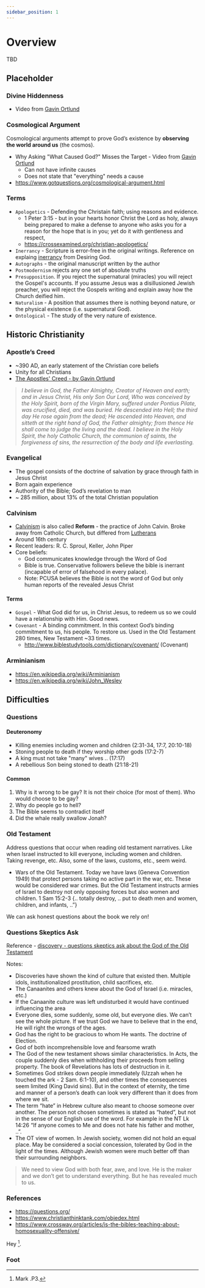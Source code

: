 ```yaml
---
sidebar_position: 1
---
```


# Overview
TBD

## Placeholder

### Divine Hiddenness

- Video from [Gavin Ortlund](https://youtu.be/_d-6UhOS0FE?si=ZT-WHY2rx7jNdf4k)

### Cosmological Argument
Cosmological arguments attempt to prove God’s existence by **observing the world around us** (the cosmos).

- Why Asking "What Caused God?" Misses the Target - Video from [Gavin Ortlund](https://www.youtube.com/watch?v=vdYiaAeG5E0)
  - Can not have infinite causes
  - Does not state that "everything" needs a cause
- https://www.gotquestions.org/cosmological-argument.html

### Terms

- `Apologetics` -  Defending the Christain faith; using reasons and evidence.
  - 1 Peter 3:15 -  but in your hearts honor Christ the Lord as holy, always being prepared to make a defense to anyone who asks you for a reason for the hope that is in you; yet do it with gentleness and respect,
  - https://crossexamined.org/christian-apologetics/
- `Inerrancy` - Scripture is error-free in the original writings. Reference on explaing [inerrancy](https://www.desiringgod.org/interviews/what-is-inerrancy) from Desiring God.
- `Autographs` - the original manuscript written by the author
- `Postmodernism` rejects any one set of absolute truths
- `Presupposition`.  If you reject the supernatural (miracles) you will reject the Gospel's accounts. If you assume Jesus was a disillusioned Jewish preacher, you will reject the Gospels writing and explain away how the Church deified him.
- `Naturalism` - A position that assumes there is nothing beyond nature, or the physical existence (i.e. supernatural God).
- `Ontological` - The study of the very nature of existence.

## Historic Christianity

### Apostle’s Creed
- ~390 AD, an early statement of the Christian core beliefs
- Unity for all Christians
- [The Apostles' Creed - by Gavin Ortlund](https://www.youtube.com/watch?v=VJvzSEElvj4)

> *I believe in God, the Father Almighty, Creator of Heaven and earth;
and in Jesus Christ, His only Son Our Lord,
Who was conceived by the Holy Spirit, born of the Virgin Mary, suffered under Pontius Pilate, was crucified, died, and was buried.
He descended into Hell; the third day He rose again from the dead;
He ascended into Heaven, and sitteth at the right hand of God, the Father almighty; from thence He shall come to judge the living and the dead.
I believe in the Holy Spirit, the holy Catholic Church, the communion of saints, the forgiveness of sins, the resurrection of the body and life everlasting.*


### Evangelical
- The gospel consists of the doctrine of salvation by grace through faith in Jesus Christ
- Born again experience
- Authority of the Bible; God’s revelation to man
- ~ 285 million, about 13% of the total Christian population

### Calvinism
- [Calvinism](https://en.wikipedia.org/wiki/Calvinism) is also called **Reform** - the practice of John Calvin. Broke away from Catholic Church, but differed from [Lutherans](https://en.wikipedia.org/wiki/Lutheranism)
- Around 16th century
- Recent leaders: R. C. Sproul, Keller, John Piper
- Core beliefs:
  - God communicates knowledge through the Word of God
  - Bible is true. Conservative followers believe the bible is inerrant (incapable of error of falsehood in every palace).
  - Note: PCUSA believes the Bible is not the word of God but only human reports of the revealed Jesus Christ

#### Terms
- `Gospel` - What God did for us, in Christ Jesus, to redeem us so we could have a relationship with Him. Good news.
- `Covenant` - A binding commitment. In this context God’s binding commitment to us, his people. To restore us. Used in the Old Testament 280 times, New Testament ~33 times.
  - http://www.biblestudytools.com/dictionary/covenant/ (Covenant)

### Arminianism

- https://en.wikipedia.org/wiki/Arminianism
- https://en.wikipedia.org/wiki/John_Wesley

## Difficulties

### Questions

#### Deuteronomy
- Killing enemies including women and children (2:31-34, 17:7, 20:10-18)
- Stoning people to death if they worship other gods (17:2-7)
- A king must not take "many" wives .. (17:17)
- A rebellious Son being stoned to death (21:18-21)

#### Common

1. Why is it wrong to be gay? It is not their choice (for most of them). Who would choose to be gay?
2. Why do people go to hell?
3. The Bible seems to contradict itself
4. Did the whale really swallow Jonah?

### Old Testament
Address questions that occur when reading old testament narratives. Like when Israel instructed to kill everyone, including women and children. Taking revenge, etc. Also, some of the laws, customs, etc., seem weird.

- Wars of the Old Testament. Today we have laws (Geneva Convention 1949) that protect persons taking no active part in the war, etc. These would be considered war crimes. But the Old Testament instructs armies of Israel to destroy not only opposing forces but also women and children. 1 Sam 15:2-3 {.. totally destroy, .. put to death men and women, children, and infants, ..”}

We can ask honest questions about the book we rely on!

### Questions Skeptics Ask
Reference - [discovery - questions skeptics ask about the God of the Old Testament](http://web001.rbc.org/pdf/discovery-series/questions-skeptics-ask-about-the-god-of-the-old-testament.pdf)

Notes:
- Discoveries have shown the kind of culture that existed then. Multiple idols, institutionalized prostitution, child sacrifices, etc.
- The Canaanites and others knew about the God of Israel (i.e. miracles, etc.)
- If the Canaanite culture was left undisturbed it would have continued influencing the area
- Everyone dies, some suddenly, some old, but everyone dies. We can’t see the whole picture. If we trust God we have to believe that in the end, He will right the wrongs of the ages.
- God has the right to be gracious to whom He wants. The doctrine of Election.
- God of both incomprehensible love and fearsome wrath
- The God of the new testament shows similar characteristics. In Acts, the couple suddenly dies when withholding their proceeds from selling property. The book of Revelations has lots of destruction in it.
- Sometimes God strikes down people immediately (Uzzah when he touched the ark - 2 Sam. 6:1-10), and other times the consequences seem limited (King David sins). But in the context of eternity, the time and manner of a person’s death can look very different than it does from where we sit.
- The term “hate” in Hebrew culture also meant to choose someone over another. The person not chosen sometimes is stated as “hated”, but not in the sense of our English use of the word. For example in the NT Lk 14:26 “If anyone comes to Me and does not hate his father and mother, ..”.
- The OT view of women. In Jewish society, women did not hold an equal place. May be considered a social concession, tolerated by God in the light of the times. Although Jewish women were much better off than their surrounding neighbors.

> We need to view God with both fear, awe, and love. He is the maker and we don’t get to understand everything. But he has revealed much to us.

### References

- https://questions.org/
- https://www.christianthinktank.com/objedex.html
- https://www.crossway.org/articles/is-the-bibles-teaching-about-homosexuality-offensive/

Hey [^get].

### Foot

[^1]: Mark. P1.
[^get]: Mark .P3.